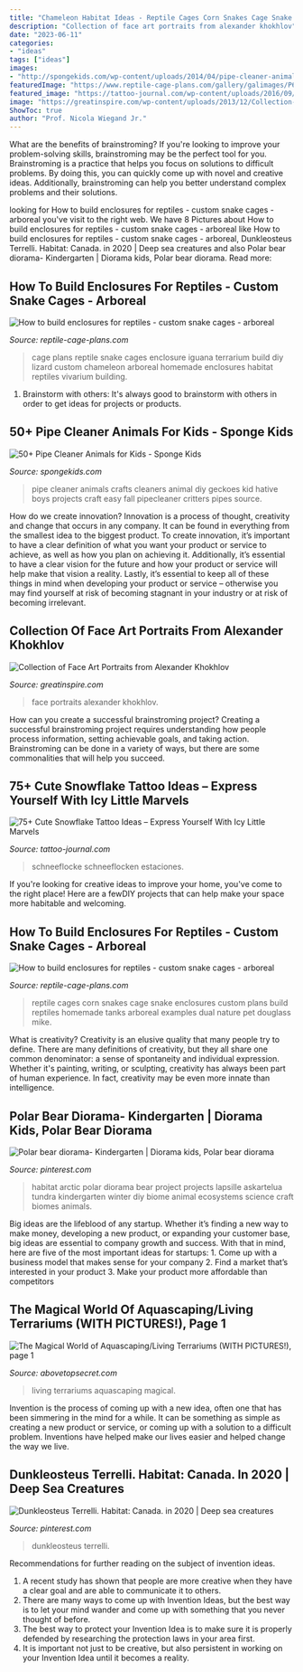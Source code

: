 ```yaml
---
title: "Chameleon Habitat Ideas - Reptile Cages Corn Snakes Cage Snake Enclosures Custom Plans Build Reptiles Homemade Tanks Arboreal Examples Dual Nature Pet Douglass Mike"
description: "Collection of face art portraits from alexander khokhlov"
date: "2023-06-11"
categories:
- "ideas"
tags: ["ideas"]
images:
- "http://spongekids.com/wp-content/uploads/2014/04/pipe-cleaner-animals/45-pipe-cleaner-geckoes.jpg"
featuredImage: "https://www.reptile-cage-plans.com/gallery/galimages/P6020054.JPG"
featured_image: "https://tattoo-journal.com/wp-content/uploads/2016/09/snowflake-tattoo46.jpg"
image: "https://greatinspire.com/wp-content/uploads/2013/12/Collection-of-Face-Art-Portraits-from-Alexander-Khokhlov-11.jpg"
ShowToc: true
author: "Prof. Nicola Wiegand Jr."
---
```



What are the benefits of brainstroming?
If you're looking to improve your problem-solving skills, brainstroming may be the perfect tool for you. Brainstroming is a practice that helps you focus on solutions to difficult problems. By doing this, you can quickly come up with novel and creative ideas. Additionally, brainstroming can help you better understand complex problems and their solutions.

	

		
looking for How to build enclosures for reptiles - custom snake cages - arboreal you've visit to the right web. We have 8 Pictures about How to build enclosures for reptiles - custom snake cages - arboreal like How to build enclosures for reptiles - custom snake cages - arboreal, Dunkleosteus Terrelli. Habitat: Canada. in 2020 | Deep sea creatures and also Polar bear diorama- Kindergarten | Diorama kids, Polar bear diorama. Read more:
		
    
## How To Build Enclosures For Reptiles - Custom Snake Cages - Arboreal

<img loading=lazy src="https://www.reptile-cage-plans.com/gallery/galimages/P6020054.JPG" onerror="this.onerror=null;this.src='https://tse4.mm.bing.net/th?id=OIP.hRg1dJMaNRz8PBlZqOCYMAHaFj&amp;pid=15.1';" alt="How to build enclosures for reptiles - custom snake cages - arboreal">

_Source: reptile-cage-plans.com_

>cage plans reptile snake cages enclosure iguana terrarium build diy lizard custom chameleon arboreal homemade enclosures habitat reptiles vivarium building. 

	

1. Brainstorm with others: It's always good to brainstorm with others in order to get ideas for projects or products.

    
## 50+ Pipe Cleaner Animals For Kids - Sponge Kids

<img loading=lazy src="http://spongekids.com/wp-content/uploads/2014/04/pipe-cleaner-animals/45-pipe-cleaner-geckoes.jpg" onerror="this.onerror=null;this.src='https://tse1.mm.bing.net/th?id=OIP.ADXeYhajT091xJ6mqrpTlwHaFj&amp;pid=15.1';" alt="50+ Pipe Cleaner Animals for Kids - Sponge Kids">

_Source: spongekids.com_

>pipe cleaner animals crafts cleaners animal diy geckoes kid hative boys projects craft easy fall pipecleaner critters pipes source. 

	

How do we create innovation?
Innovation is a process of thought, creativity and change that occurs in any company. It can be found in everything from the smallest idea to the biggest product. To create innovation, it’s important to have a clear definition of what you want your product or service to achieve, as well as how you plan on achieving it. Additionally, it’s essential to have a clear vision for the future and how your product or service will help make that vision a reality. Lastly, it’s essential to keep all of these things in mind when developing your product or service – otherwise you may find yourself at risk of becoming stagnant in your industry or at risk of becoming irrelevant.

    
## Collection Of Face Art Portraits From Alexander Khokhlov

<img loading=lazy src="https://greatinspire.com/wp-content/uploads/2013/12/Collection-of-Face-Art-Portraits-from-Alexander-Khokhlov-11.jpg" onerror="this.onerror=null;this.src='https://tse4.mm.bing.net/th?id=OIP.fJHNKtCW1yFMyPWYO0AR8wHaLH&amp;pid=15.1';" alt="Collection of Face Art Portraits from Alexander Khokhlov">

_Source: greatinspire.com_

>face portraits alexander khokhlov. 

	

How can you create a successful brainstroming project?
Creating a successful brainstroming project requires understanding how people process information, setting achievable goals, and taking action. Brainstroming can be done in a variety of ways, but there are some commonalities that will help you succeed.

    
## 75+ Cute Snowflake Tattoo Ideas – Express Yourself With Icy Little Marvels

<img loading=lazy src="https://tattoo-journal.com/wp-content/uploads/2016/09/snowflake-tattoo46.jpg" onerror="this.onerror=null;this.src='https://tse3.mm.bing.net/th?id=OIP.x-Sd-FU4rqj6nBlNAHe08QHaHa&amp;pid=15.1';" alt="75+ Cute Snowflake Tattoo Ideas – Express Yourself With Icy Little Marvels">

_Source: tattoo-journal.com_

>schneeflocke schneeflocken estaciones. 

	

If you're looking for creative ideas to improve your home, you've come to the right place! Here are a fewDIY projects that can help make your space more habitable and welcoming.

    
## How To Build Enclosures For Reptiles - Custom Snake Cages - Arboreal

<img loading=lazy src="https://www.reptile-cage-plans.com/gallery/galimages/P6020049.JPG" onerror="this.onerror=null;this.src='https://tse4.mm.bing.net/th?id=OIP.SgG4xOuFu69zWJsC7OhDmgHaFj&amp;pid=15.1';" alt="How to build enclosures for reptiles - custom snake cages - arboreal">

_Source: reptile-cage-plans.com_

>reptile cages corn snakes cage snake enclosures custom plans build reptiles homemade tanks arboreal examples dual nature pet douglass mike. 

	

What is creativity?
Creativity is an elusive quality that many people try to define. There are many definitions of creativity, but they all share one common denominator: a sense of spontaneity and individual expression. Whether it's painting, writing, or sculpting, creativity has always been part of human experience. In fact, creativity may be even more innate than intelligence.

    
## Polar Bear Diorama- Kindergarten | Diorama Kids, Polar Bear Diorama

<img loading=lazy src="https://i.pinimg.com/736x/24/2d/06/242d06cfea18fd425ee81c846e694865.jpg" onerror="this.onerror=null;this.src='https://tse1.mm.bing.net/th?id=OIP.gTC0ks1ma0TBUfHkpyOC0AHaJ3&amp;pid=15.1';" alt="Polar bear diorama- Kindergarten | Diorama kids, Polar bear diorama">

_Source: pinterest.com_

>habitat arctic polar diorama bear project projects lapsille askartelua tundra kindergarten winter diy biome animal ecosystems science craft biomes animals. 

	

Big ideas are the lifeblood of any startup. Whether it’s finding a new way to make money, developing a new product, or expanding your customer base, big ideas are essential to company growth and success. With that in mind, here are five of the most important ideas for startups: 1. Come up with a business model that makes sense for your company 2. Find a market that’s interested in your product 3. Make your product more affordable than competitors 
    
## The Magical World Of Aquascaping/Living Terrariums (WITH PICTURES!), Page 1

<img loading=lazy src="http://files.abovetopsecret.com/files/img/eg56661b53.jpg" onerror="this.onerror=null;this.src='https://tse4.mm.bing.net/th?id=OIP.Ys9Z-nBi5z7Zmpq0JDNtCwHaFp&amp;pid=15.1';" alt="The Magical World of Aquascaping/Living Terrariums (WITH PICTURES!), page 1">

_Source: abovetopsecret.com_

>living terrariums aquascaping magical. 

	

Invention is the process of coming up with a new idea, often one that has been simmering in the mind for a while. It can be something as simple as creating a new product or service, or coming up with a solution to a difficult problem. Inventions have helped make our lives easier and helped change the way we live.

    
## Dunkleosteus Terrelli. Habitat: Canada. In 2020 | Deep Sea Creatures

<img loading=lazy src="https://i.pinimg.com/736x/ce/97/dd/ce97dd36ce73352619b144c49726659a.jpg" onerror="this.onerror=null;this.src='https://tse3.mm.bing.net/th?id=OIP.mNNhlsxsfwZULkQgb7mMxQAAAA&amp;pid=15.1';" alt="Dunkleosteus Terrelli. Habitat: Canada. in 2020 | Deep sea creatures">

_Source: pinterest.com_

>dunkleosteus terrelli. 

	

Recommendations for further reading on the subject of invention ideas.
1. A recent study has shown that people are more creative when they have a clear goal and are able to communicate it to others.
2. There are many ways to come up with Invention Ideas, but the best way is to let your mind wander and come up with something that you never thought of before. 
3. The best way to protect your Invention Idea is to make sure it is properly defended by researching the protection laws in your area first. 
4. It is important not just to be creative, but also persistent in working on your Invention Idea until it becomes a reality.


